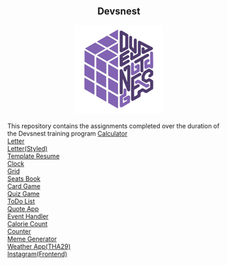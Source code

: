 <div align = "center">
<br>
    <h2>Devsnest</h2>
		<img src="devsnest.jpg" width="200" height="200" alt="logo">
	<br>
</div>
<br>
This repository contains the assignments completed over the duration of the Devsnest training program
<a href="https://shadowasphodel2919.github.io/Devsnest/Calculator/calc.html">Calculator</a><br>
<a href="https://shadowasphodel2919.github.io/Devsnest/THA1/letter.html">Letter</a><br>
<a href="https://shadowasphodel2919.github.io/Devsnest/THA2/letter.html">Letter(Styled)</a><br>
<a href="https://shadowasphodel2919.github.io/Devsnest/THA3/resume.html">Template Resume</a><br>
<a href="https://shadowasphodel2919.github.io/Devsnest/THA4/clock.html">Clock</a><br>
<a href="https://shadowasphodel2919.github.io/Devsnest/THA8/grid.html">Grid</a><br>
<a href="https://shadowasphodel2919.github.io/Devsnest/THA9/index.html">Seats Book</a><br>
<a href="https://shadowasphodel2919.github.io/Devsnest/THA10/game.html">Card Game</a><br>
<a href="https://shadowasphodel2919.github.io/Devsnest/THA11/quiz.html">Quiz Game</a><br>
<a href="https://shadowasphodel2919.github.io/Devsnest/THA12/index.html">ToDo List</a><br>
<a href="https://shadowasphodel2919.github.io/Devsnest/THA13/index.html">Quote App</a><br>
<a href="https://shadowasphodel2919.github.io/Devsnest/THA14/index.html">Event Handler</a><br>
<a href="https://dry-anchorage-31409.herokuapp.com/">Calorie Count</a><br>
<a href="https://afternoon-springs-62172.herokuapp.com/">Counter</a><br>
<a href="https://afternoon-mountain-55240.herokuapp.com/">Meme Generator</a><br>
<a href="https://boiling-gorge-61293.herokuapp.com/">Weather App(THA29)</a><br>
<a href="https://morning-temple-53903.herokuapp.com/">Instagram(Frontend)</a><br>



